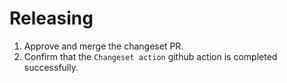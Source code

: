 # Releasing

1. Approve and merge the changeset PR.
2. Confirm that the `Changeset action` github action is completed successfully.

